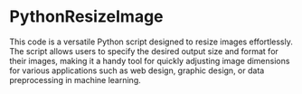 # PythonResizeImage
This code is a versatile Python script designed to resize images effortlessly. The script allows users to specify the desired output size and format for their images, making it a handy tool for quickly adjusting image dimensions for various applications such as web design, graphic design, or data preprocessing in machine learning.
